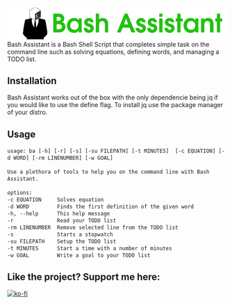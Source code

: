 ![Bash Assitant Logo](./bashassistant.png)
Bash Assistant is a Bash Shell Script that completes simple task on the command line such as solving equations, defining words, and managing a TODO list.

## Installation
Bash Assistant works out of the box with the only dependencie being jq if you would like to use the define flag. To install jq use the package manager of your distro.

## Usage
```
usage: ba [-h] [-r] [-s] [-su FILEPATH] [-t MINUTES]  [-c EQUATION] [-d WORD] [-rm LINENUMBER] [-w GOAL]

Use a plethora of tools to help you on the command line with Bash Assistant.

options:
-c EQUATION     Solves equation
-d WORD         Finds the first definition of the given word
-h, --help      This help message
-r              Read your TODO list
-rm LINENUMBER  Remove selected line from the TODO list
-s              Starts a stopwatch
-su FILEPATH    Setup the TODO list
-t MINUTES      Start a time with a number of minutes
-w GOAL         Write a goal to your TODO list
```

## Like the project? Support me here:
[![ko-fi](https://ko-fi.com/img/githubbutton_sm.svg)](https://ko-fi.com/Q5Q8DP9QS)
